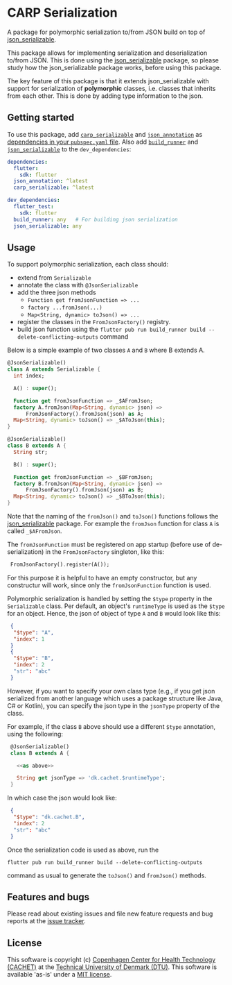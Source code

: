 # CARP Serialization

A package for polymorphic serialization to/from JSON build on top of [json_serializable](https://pub.dev/packages/json_serializable).

This package allows for implementing serialization and deserialization to/from JSON.
This is done using the [json_serializable](https://pub.dev/packages/json_serializable) package, so please study how the json_serializable package works, before using this package.

The key feature of this package is that it extends json_serializable with support for serialization of **polymorphic** classes, i.e. classes that inherits from each other. This is done by adding type information to the json.

## Getting started

To use this package, add [`carp_serializable`](https://pub.dev/packages/carp_serializable) and [`json_annotation`](https://pub.dev/packages/json_annotation) as [dependencies in your `pubspec.yaml` file](https://flutter.io/platform-plugins/). Also add [`build_runner`](https://pub.dev/packages/build_runner) and [`json_serializable`](https://pub.dev/packages/json_serializable) to the `dev_dependencies`:

```yaml
dependencies:
  flutter:
    sdk: flutter
  json_annotation: ^latest
  carp_serializable: ^latest

dev_dependencies:
  flutter_test:
    sdk: flutter
  build_runner: any   # For building json serialization
  json_serializable: any
```

## Usage

To support polymorphic serialization, each class should:

* extend from `Serializable`
* annotate the class with `@JsonSerializable`
* add the three json methods
  * `Function get fromJsonFunction => ...`
  * `factory ...fromJson(...)`
  * `Map<String, dynamic> toJson() => ...`
* register the classes in the `FromJsonFactory()` registry.
* build json function using the `flutter pub run build_runner build --delete-conflicting-outputs` command

Below is a simple example of two classes `A` and `B` where B extends A.

```dart
@JsonSerializable()
class A extends Serializable {
  int index;

  A() : super();

  Function get fromJsonFunction => _$AFromJson;
  factory A.fromJson(Map<String, dynamic> json) =>
      FromJsonFactory().fromJson(json) as A;
  Map<String, dynamic> toJson() => _$AToJson(this);
}

@JsonSerializable()
class B extends A {
  String str;

  B() : super();

  Function get fromJsonFunction => _$BFromJson;
  factory B.fromJson(Map<String, dynamic> json) =>
      FromJsonFactory().fromJson(json) as B;
  Map<String, dynamic> toJson() => _$BToJson(this);
}
```

Note that the naming of the `fromJson()` and `toJson()` functions follows the [json_serializable](https://pub.dev/packages/json_serializable) package. For example the `fromJson` function for class `A` is called `_$AFromJson`.

The `fromJsonFunction` must be registered on app startup (before use of de-serialization) in the `FromJsonFactory` singleton, like this:

```dart
 FromJsonFactory().register(A());
```

For this purpose it is helpful to have an empty constructor, but any constructur will work, since only the `fromJsonFunction` function is used.

Polymorphic serialization is handled by setting the `$type` property in the `Serializable` class. Per default, an object's `runtimeType` is used as the
 `$type` for an object. Hence, the json of object of type `A` and `B` would
 look like this:

 ```json
  {
   "$type": "A",
   "index": 1
  }
  {
   "$type": "B",
   "index": 2
   "str": "abc"
  }
 ```

However, if you want to specify your own class type (e.g., if you get json serialized from another language which uses a package structure like Java, C# or Kotlin), you can specify the json type in the `jsonType` property of the class.

For example, if the class `B` above should use a different `$type` annotation, using the following:

```dart
 @JsonSerializable()
 class B extends A {

   <<as above>>

   String get jsonType => 'dk.cachet.$runtimeType';
 }
 ````

 In which case the json would look like:

 ```json
  {
   "$type": "dk.cachet.B",
   "index": 2
   "str": "abc"
  }
```

Once the serialization code is used as above, run the

```shell
flutter pub run build_runner build --delete-conflicting-outputs
```

command as usual to generate the `toJson()` and `fromJson()` methods.

## Features and bugs

Please read about existing issues and file new feature requests and bug reports at the [issue tracker][tracker].

[tracker]: https://github.com/cph-cachet/carp.sensing-flutter/issues

## License

This software is copyright (c) [Copenhagen Center for Health Technology (CACHET)](https://www.cachet.dk/) at the [Technical University of Denmark (DTU)](https://www.dtu.dk).
This software is available 'as-is' under a [MIT license](https://github.com/cph-cachet/carp.sensing-flutter/blob/master/LICENSE).
